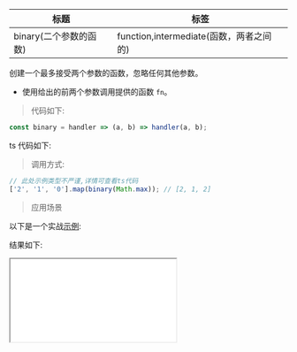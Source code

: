 | 标题                   | 标签                                    |
| ---------------------- | --------------------------------------- |
| binary(二个参数的函数) | function,intermediate(函数，两者之间的) |

创建一个最多接受两个参数的函数，忽略任何其他参数。

- 使用给出的前两个参数调用提供的函数 `fn`。

> 代码如下:

```js
const binary = handler => (a, b) => handler(a, b);
```

ts 代码如下:

<div class="code-editor" data-url="codes/javascript/ts/binary.ts" data-language="typescript"></div>

> 调用方式:

```js
// 此处示例类型不严谨,详情可查看ts代码
['2', '1', '0'].map(binary(Math.max)); // [2, 1, 2]
```

> 应用场景

以下是一个实战<a href="codes/javascript/html/binaryhtml" target="_blank" rel="noopener noreferrer">示例</a>:

<div class="code-editor" data-url="codes/javascript/html/binary.html" data-language="html"></div>

结果如下:

<iframe src="codes/javascript/html/binary.html"></iframe>
